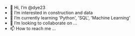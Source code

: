 - 👋 Hi, I’m @dye23
- 👀 I’m interested in construction and data
- 🌱 I’m currently learning 'Python', 'SQL', 'Machine Learning'
- 💞️ I’m looking to collaborate on ...
- 📫 How to reach me ...

<!---
dye23/dye23 is a ✨ special ✨ repository because its `README.md` (this file) appears on your GitHub profile.
You can click the Preview link to take a look at your changes.
--->

